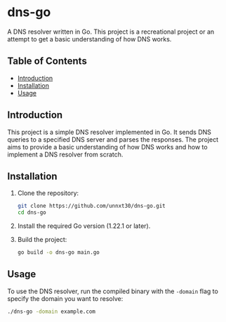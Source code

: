 # dns-go

A DNS resolver written in Go. This project is a recreational project or an attempt to get a basic understanding of how DNS works.

## Table of Contents

- [Introduction](#introduction)
- [Installation](#installation)
- [Usage](#usage)

## Introduction

This project is a simple DNS resolver implemented in Go. It sends DNS queries to a specified DNS server and parses the responses. The project aims to provide a basic understanding of how DNS works and how to implement a DNS resolver from scratch.

## Installation

1. Clone the repository:

    ```sh
    git clone https://github.com/unnxt30/dns-go.git
    cd dns-go
    ```

2. Install the required Go version (1.22.1 or later).

3. Build the project:

    ```sh
    go build -o dns-go main.go
    ```

## Usage

To use the DNS resolver, run the compiled binary with the `-domain` flag to specify the domain you want to resolve:

```sh
./dns-go -domain example.com
```

